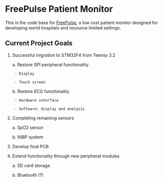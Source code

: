 # FreePulse Patient Monitor

This is the code base for [FreePulse][FreePulse], a low cost patient monitor designed for developing world
hospitals and resource-limited settings. 

Current Project Goals
---------------------

1. Successful migration to STM32F4 from Teensy 3.2

	a. Restore SPI peripheral functionality

		- Display

		- Touch screen

	b. Restore ECG functionality

		- Hardware interface

		- Software: display and analysis

2. Completing remaining sensors

	a. SpO2 sensor

	b. NIBP system

3. Develop final PCB

4. Extend functionality through new peripheral modules

	a. SD card storage

	b. Bluetooth (?)

[FreePulse]: http://www.freepulsemed.com
